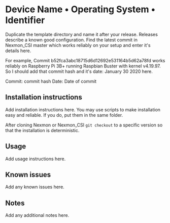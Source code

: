 # Device Name &bull; Operating System &bull; Identifier

Duplicate the template directory and name it after your release.
Releases describe a known good configuration. Find the latest commit in Nexmon_CSI master which works reliably on your setup and enter it's details here.

For example, Commit b52fca3abc18715d6d12692e531164b5d62a78fd works reliably on Raspberry Pi 3B+ running Raspbian Buster with kernel v4.19.97. So I should add that commit hash and it's date: January 30 2020 here.

Commit: commit hash
Date: Date of commit


## Installation instructions

Add installation instructions here. You may use scripts to make installation easy and reliable. If you do, put them in the same folder.

After cloning Nexmon or Nexmon_CSI `git checkout` to a specific version so that the installation is deterministic.

## Usage

Add usage instructions here. 

## Known issues

Add any known issues here.

## Notes

Add any additional notes here.

